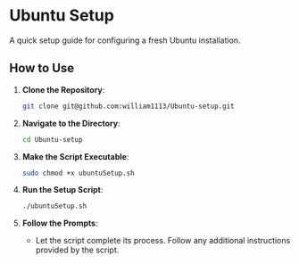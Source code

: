 # Ubuntu Setup

A quick setup guide for configuring a fresh Ubuntu installation.

## How to Use

1. **Clone the Repository**:
   ```bash
   git clone git@github.com:william1113/Ubuntu-setup.git
   ```

2. **Navigate to the Directory**:
   ```bash
   cd Ubuntu-setup
   ```

3. **Make the Script Executable**:
   ```bash
   sudo chmod +x ubuntuSetup.sh
   ```

4. **Run the Setup Script**:
   ```bash
   ./ubuntuSetup.sh
   ```

5. **Follow the Prompts**:
   - Let the script complete its process. Follow any additional instructions provided by the script.

